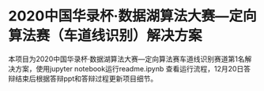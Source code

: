# 2020中国华录杯·数据湖算法大赛—定向算法赛（车道线识别）解决方案
本项目为2020中国华录杯·数据湖算法大赛—定向算法赛车道线识别赛道第1名解决方案，使用jupyter notebook运行readme.ipynb 查看运行流程，12月20日答辩结束后根据答辩ppt和答辩过程更新项目细节。
